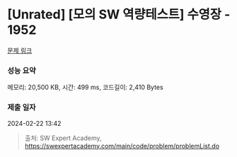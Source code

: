# [Unrated] [모의 SW 역량테스트] 수영장 - 1952 

[문제 링크](https://swexpertacademy.com/main/code/problem/problemDetail.do?contestProbId=AV5PpFQaAQMDFAUq) 

### 성능 요약

메모리: 20,500 KB, 시간: 499 ms, 코드길이: 2,410 Bytes

### 제출 일자

2024-02-22 13:42



> 출처: SW Expert Academy, https://swexpertacademy.com/main/code/problem/problemList.do